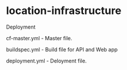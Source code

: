 # location-infrastructure
Deployment

cf-master.yml - Master file.

buildspec.yml - Build file for API and Web app

deployment.yml - Deloyment file.
